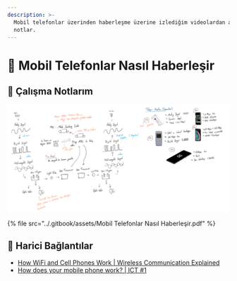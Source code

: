 ```yaml
---
description: >-
  Mobil telefonlar üzerinden haberleşme üzerine izlediğim videolardan aldığım
  notlar.
---
```


# 📶 Mobil Telefonlar Nasıl Haberleşir

## 📕 Çalışma Notlarım

![PDF içeriği](<../.gitbook/assets/image (124).png>)

{% file src="../.gitbook/assets/Mobil Telefonlar Nasıl Haberleşir.pdf" %}

## 🔗 Harici Bağlantılar

* [How WiFi and Cell Phones Work | Wireless Communication Explained](https://www.youtube.com/watch?v=kxLcwIMYmr0)
* [How does your mobile phone work? | ICT #1](https://www.youtube.com/watch?v=1JZG9x\_VOwA\&feature=youtu.be)
